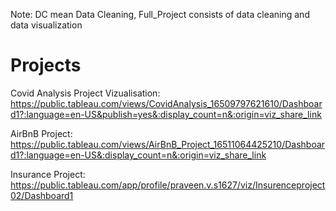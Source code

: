 Note:
DC mean Data Cleaning,
Full_Project consists of data cleaning and data visualization


# Projects
Covid Analysis Project Vizualisation: 
https://public.tableau.com/views/CovidAnalysis_16509797621610/Dashboard1?:language=en-US&publish=yes&:display_count=n&:origin=viz_share_link

AirBnB Project: 
https://public.tableau.com/views/AirBnB_Project_16511064425210/Dashboard1?:language=en-US&:display_count=n&:origin=viz_share_link

Insurance Project:
https://public.tableau.com/app/profile/praveen.v.s1627/viz/Insurenceproject02/Dashboard1
